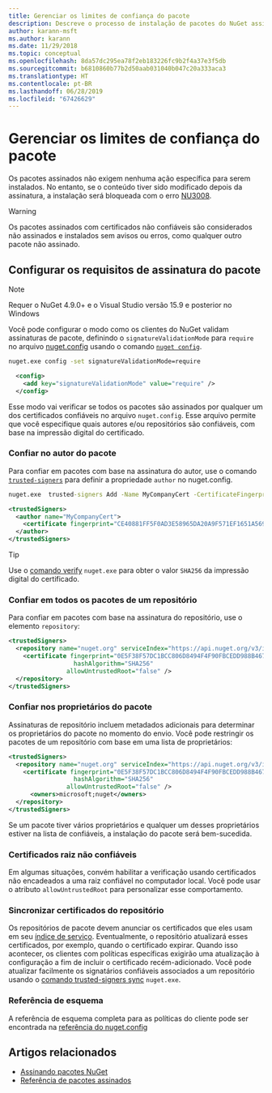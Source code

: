 ```yaml
---
title: Gerenciar os limites de confiança do pacote
description: Descreve o processo de instalação de pacotes do NuGet assinados e de definição das configurações de confiança de assinatura de pacotes.
author: karann-msft
ms.author: karann
ms.date: 11/29/2018
ms.topic: conceptual
ms.openlocfilehash: 8da57dc295ea78f2eb183226fc9b2f4a37e3f5db
ms.sourcegitcommit: b6810860b77b2d50aab031040b047c20a333aca3
ms.translationtype: HT
ms.contentlocale: pt-BR
ms.lasthandoff: 06/28/2019
ms.locfileid: "67426629"
---
```

# <a name="manage-package-trust-boundaries"></a>Gerenciar os limites de confiança do pacote

Os pacotes assinados não exigem nenhuma ação específica para serem instalados. No entanto, se o conteúdo tiver sido modificado depois da assinatura, a instalação será bloqueada com o erro [NU3008](../reference/errors-and-warnings/NU3008.md).

> [!Warning]
> Os pacotes assinados com certificados não confiáveis são considerados não assinados e instalados sem avisos ou erros, como qualquer outro pacote não assinado.

## <a name="configure-package-signature-requirements"></a>Configurar os requisitos de assinatura do pacote

> [!Note]
> Requer o NuGet 4.9.0+ e o Visual Studio versão 15.9 e posterior no Windows

Você pode configurar o modo como os clientes do NuGet validam assinaturas de pacote, definindo o `signatureValidationMode` para `require` no arquivo [nuget.config](../reference/nuget-config-file.md) usando o comando [`nuget config`](../tools/cli-ref-config.md).

```cmd
nuget.exe config -set signatureValidationMode=require
```

```xml
  <config>
    <add key="signatureValidationMode" value="require" />
  </config>
```

Esse modo vai verificar se todos os pacotes são assinados por qualquer um dos certificados confiáveis no arquivo `nuget.config`. Esse arquivo permite que você especifique quais autores e/ou repositórios são confiáveis, com base na impressão digital do certificado.

### <a name="trust-package-author"></a>Confiar no autor do pacote

Para confiar em pacotes com base na assinatura do autor, use o comando [`trusted-signers`](../tools/cli-ref-trusted-signers.md) para definir a propriedade `author` no nuget.config.

```cmd
nuget.exe  trusted-signers Add -Name MyCompanyCert -CertificateFingerprint CE40881FF5F0AD3E58965DA20A9F571EF1651A56933748E1BF1C99E537C4E039 -FingerprintAlgorithm SHA256
```

```xml
<trustedSigners>
  <author name="MyCompanyCert">
    <certificate fingerprint="CE40881FF5F0AD3E58965DA20A9F571EF1651A56933748E1BF1C99E537C4E039" hashAlgorithm="SHA256" allowUntrustedRoot="false" />
  </author>
</trustedSigners>
```

>[!TIP]
>Use o [comando verify](../tools/cli-ref-verify.md) `nuget.exe` para obter o valor `SHA256` da impressão digital do certificado.


### <a name="trust-all-packages-from-a-repository"></a>Confiar em todos os pacotes de um repositório

Para confiar em pacotes com base na assinatura do repositório, use o elemento `repository`:

```xml
<trustedSigners>  
  <repository name="nuget.org" serviceIndex="https://api.nuget.org/v3/index.json">
    <certificate fingerprint="0E5F38F57DC1BCC806D8494F4F90FBCEDD988B4676070...." 
                  hashAlgorithm="SHA256" 
                allowUntrustedRoot="false" />
  </repository>
</trustedSigners>
```

### <a name="trust-package-owners"></a>Confiar nos proprietários do pacote

Assinaturas de repositório incluem metadados adicionais para determinar os proprietários do pacote no momento do envio. Você pode restringir os pacotes de um repositório com base em uma lista de proprietários:

```xml
<trustedSigners>  
  <repository name="nuget.org" serviceIndex="https://api.nuget.org/v3/index.json">
    <certificate fingerprint="0E5F38F57DC1BCC806D8494F4F90FBCEDD988B4676070...." 
                  hashAlgorithm="SHA256" 
                allowUntrustedRoot="false" />
      <owners>microsoft;nuget</owners>
  </repository>
</trustedSigners>
```

Se um pacote tiver vários proprietários e qualquer um desses proprietários estiver na lista de confiáveis, a instalação do pacote será bem-sucedida.

### <a name="untrusted-root-certificates"></a>Certificados raiz não confiáveis

Em algumas situações, convém habilitar a verificação usando certificados não encadeados a uma raiz confiável no computador local. Você pode usar o atributo `allowUntrustedRoot` para personalizar esse comportamento.

### <a name="sync-repository-certificates"></a>Sincronizar certificados do repositório

Os repositórios de pacote devem anunciar os certificados que eles usam em seu [índice de serviço](../api/service-index.md). Eventualmente, o repositório atualizará esses certificados, por exemplo, quando o certificado expirar. Quando isso acontecer, os clientes com políticas específicas exigirão uma atualização à configuração a fim de incluir o certificado recém-adicionado. Você pode atualizar facilmente os signatários confiáveis associados a um repositório usando o [comando trusted-signers sync](../tools/cli-ref-trusted-signers.md#nuget-trusted-signers-sync--name-) `nuget.exe`.

### <a name="schema-reference"></a>Referência de esquema

A referência de esquema completa para as políticas do cliente pode ser encontrada na [referência do nuget.config](../reference/nuget-config-file.md#trustedsigners-section)

## <a name="related-articles"></a>Artigos relacionados

- [Assinando pacotes NuGet](../create-packages/Sign-a-Package.md)
- [Referência de pacotes assinados](../reference/Signed-Packages-Reference.md)
